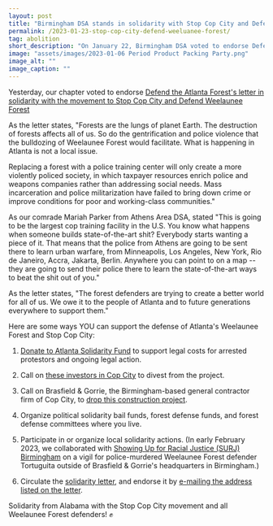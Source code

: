 ```yaml
---
layout: post
title: "Birmingham DSA stands in solidarity with Stop Cop City and Defend Weelaunee Forest"
permalink: /2023-01-23-stop-cop-city-defend-weeluanee-forest/
tag: abolition
short_description: "On January 22, Birmingham DSA voted to endorse Defend the Atlanta Forest's letter in solidarity with the movement to Stop Cop City and Defend Weelaunee Forest."
image: "assets/images/2023-01-06 Period Product Packing Party.png"
image_alt: ""
image_caption: ""
---
```


Yesterday, our chapter voted to endorse [Defend the Atlanta Forest's letter in solidarity with the movement to Stop Cop City and Defend Weelaunee Forest](https://defendtheatlantaforest.org/2023/01/19/solidarity/)

As the letter states, "Forests are the lungs of planet Earth. The destruction of forests affects all of us. So do the gentrification and police violence that the bulldozing of Weelaunee Forest would facilitate. What is happening in Atlanta is not a local issue.

Replacing a forest with a police training center will only create a more violently policed society, in which taxpayer resources enrich police and weapons companies rather than addressing social needs. Mass incarceration and police militarization have failed to bring down crime or improve conditions for poor and working-class communities."

As our comrade Mariah Parker from Athens Area DSA, stated "This is going to be the largest cop training facility in the U.S. You know what happens when someone builds state-of-the-art shit? Everybody starts wanting a piece of it. That means that the police from Athens are going to be sent there to learn urban warfare, from Minneapolis, Los Angeles, New York, Rio de Janeiro, Accra, Jakarta, Berlin. Anywhere you can point to on a map -- they are going to send their police there to learn the state-of-the-art ways to beat the shit out of you."

As the letter states, "The forest defenders are trying to create a better world for all of us. We owe it to the people of Atlanta and to future generations everywhere to support them."

Here are some ways YOU can support the defense of Atlanta's Weelaunee Forest and Stop Cop City:

1) [Donate to Atlanta Solidarity Fund](https://atlsolidarity.org/) to support legal costs for arrested protestors and ongoing legal action.

2) Call on [these investors in Cop City](https://littlesis.org/org/173655-Atlanta_Police_Foundation) to divest from the project.

3) Call on Brasfield & Gorrie, the Birmingham-based general contractor firm of Cop City, to [drop this construction project](stopreevesyoung.com).

4) Organize political solidarity bail funds, forest defense funds, and forest defense committees where you live.

5) Participate in or organize local solidarity actions. (In early February 2023, we collaborated with [Showing Up for Racial Justice (SURJ) Birmingham](https://surj.org/chapter/birmingham-surj/) on a vigil for police-murdered Weelaunee Forest defender Tortuguita outside of Brasfield & Gorrie's headquarters in Birmingham.)

6) Circulate the [solidarity letter](https://defendtheatlantaforest.org/2023/01/19/solidarity/), and endorse it by [e-mailing the address listed on the letter](mailto:defendweelaunee@riseup.net).

Solidarity from Alabama with the Stop Cop City movement and all Weelaunee Forest defenders! ✊

